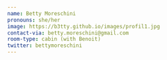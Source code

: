 ```yaml
---
name: Betty Moreschini
pronouns: she/her
image: https://b3tty.github.io/images/profil1.jpg
contact-via: betty.moreschini@gmail.com
room-type: cabin (with Benoit)
twitter: bettymoreschini
---
```


